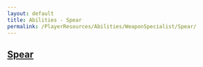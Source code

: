 ```yaml
---
layout: default
title: Abilities - Spear
permalink: /PlayerResources/Abilities/WeaponSpecialist/Spear/
---
```

## [Spear](#Spear)
